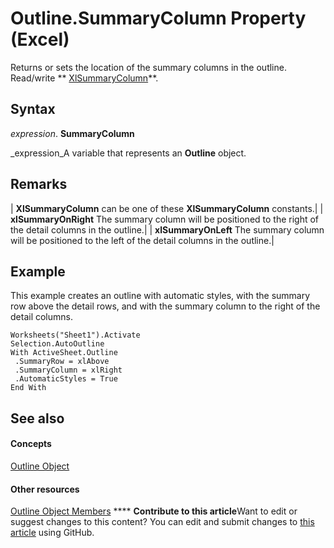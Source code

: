 
# Outline.SummaryColumn Property (Excel)

Returns or sets the location of the summary columns in the outline. Read/write  ** [XlSummaryColumn](3aee8e56-4c9a-e972-88e5-7f8252877fcc.md)**.


## Syntax

 _expression_. **SummaryColumn**

 _expression_A variable that represents an  **Outline** object.


## Remarks





| **XlSummaryColumn** can be one of these **XlSummaryColumn** constants.|
| **xlSummaryOnRight** The summary column will be positioned to the right of the detail columns in the outline.|
| **xlSummaryOnLeft** The summary column will be positioned to the left of the detail columns in the outline.|

## Example

This example creates an outline with automatic styles, with the summary row above the detail rows, and with the summary column to the right of the detail columns.


```
Worksheets("Sheet1").Activate 
Selection.AutoOutline 
With ActiveSheet.Outline 
 .SummaryRow = xlAbove 
 .SummaryColumn = xlRight 
 .AutomaticStyles = True 
End With
```


## See also


#### Concepts


 [Outline Object](f5d50a8a-0dd9-638a-4374-5c648386a598.md)
#### Other resources


 [Outline Object Members](bf8e2103-d023-fc1f-90f2-960dff36e548.md)
****   **Contribute to this article**Want to edit or suggest changes to this content? You can edit and submit changes to  [this article](https://github.com/jhershey00/VBA_Excel_Test/OpenXMLCon/articles/b134c991-7875-445a-ca73-d48bf23f3eea.md) using GitHub.

